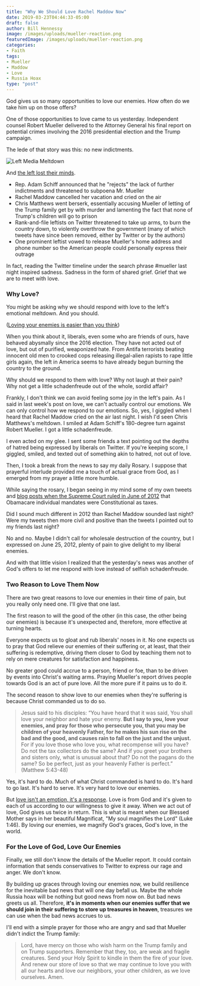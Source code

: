 ```yaml
---
title: "Why We Should Love Rachel Maddow Now"
date: 2019-03-23T04:44:33-05:00
draft: false
author: Bill Hennessy
image: /images/uploads/mueller-reaction.png
featuredImage: /images/uploads/mueller-reaction.png
categories: 
- Faith
tags:
- Mueller
- Maddow
- Love
- Russia Hoax
type: "post"
---
```


God gives us so many opportunities to love our enemies. How often do we take him up on those offers?

One of those opportunities to love came to us yesterday. Independent counsel Robert Mueller delivered to the Attorney General his final report on potential crimes involving the 2016 presidential election and the Trump campaign.

The lede of that story was this: no new indictments. 

![Left Media Meltdown](/images/uploads/mueller-reaction.png "Left Media Meltdown via Fox News")

And [the left lost their minds](https://www.foxnews.com/entertainment/mainstream-media-celebrities-stunned-as-mueller-report-filed-with-no-new-indictments-planned). 

- Rep. Adam Schiff announced that he "rejects" the lack of further indictments and threatened to subpoena Mr. Mueller
- Rachel Maddow cancelled her vacation and cried on the air
- Chris Matthews went berserk, essentially accusing Mueller of letting of the Trump family get by with murder and lamenting the fact that none of Trump's children will go to prison
- Rank-and-file leftists on Twitter threatened to take up arms, to burn the country down, to violently overthrow the government (many of which tweets have since been removed, either by Twitter or by the authors)
- One prominent leftist vowed to release Mueller's home address and phone number so the American people could personally express their outrage 

In fact, reading the Twitter timeline under the search phrase #mueller last night inspired sadness. Sadness in the form of shared grief. Grief that we are to meet with love. 

### Why Love?

You might be asking why we should respond with love to the left's emotional meltdown. And you should. 

([Loving your enemies is easier than you think](https://www.hennessysview.com/posts/2019/love-is-an-act-of-will/))

When you think about it, liberals, even some who are friends of ours, have behaved abysmally since the 2016 election. They have not acted out of love, but out of purified, weaponized hate. From Antifa terrorists beating innocent old men to crooked cops releasing illegal-alien rapists to rape little girls again, the left in America seems to have already begun burning the country to the ground. 

Why should we respond to them with love? Why not laugh at their pain? Why not get a little schadenfreude out of the whole, sordid affair?

Frankly, I don't think we can avoid feeling some joy in the left's pain. As I said in last week's post on love, we can't actually control our emotions. We can only control how we respond to our emotions. So, yes, I giggled when I heard that Rachel Maddow cried on the air last night. I wish I'd seen Chris Matthews's meltdown. I smiled at Adam Schiff's 180-degree turn against Robert Mueller. I got a little schadenfreude. 

I even acted on my glee. I sent some friends a text pointing out the depths of hatred being expressed by liberals on Twitter. If you're keeping score, I giggled, smiled, and texted out of something akin to hatred, not out of love. 

Then, I took a break from the news to say my daily Rosary. I suppose that prayerful interlude provided me a touch of actual grace from God, as I emerged from my prayer a little more humble. 

While saying the rosary, I began seeing in my mind some of my own tweets and [blog posts when the Supreme Court  ruled in June of 2012](https://www.hennessysview.com/2012/07/01/john-roberts-switched-his-vote-under-outside-pressure/) that Obamacare individual mandates were Constitutional as taxes. 

Did I sound much different in 2012 than Rachel Maddow sounded last night? Were my tweets then more civil and positive than the tweets I pointed out to my friends last night?

No and no. Maybe I didn't call for wholesale destruction of the country, but I expressed on June 25, 2012, plenty of pain to give delight to my liberal enemies. 

And with that little vision I realized that the yesterday's news was another of God's offers to let me respond with love instead of selfish schadenfreude. 

### Two Reason to Love Them Now

There are two great reasons to love our enemies in their time of pain, but you really only need one. I'll give that one last.

The first reason to will the good of the other (in this case, the other being our enemies) is because it's unexpected and, therefore, more effective at turning hearts. 

Everyone expects us to gloat and rub liberals' noses in it. No one expects us to pray that God relieve our enemies of their suffering or, at least, that their suffering is redemptive, driving them closer to God by teaching them not to rely on mere creatures for satisfaction and happiness. 

No greater good could accrue to a person, friend or foe, than to be driven by events into Christ's waiting arms. Praying Mueller's report drives people towards God is an act of pure love. All the more pure if it pains us to do it. 

The second reason to show love to our enemies when they're suffering is because Christ commanded us to do so. 

> Jesus said to his disciples: “You have heard that it was said, You shall love your neighbor and hate your enemy. **But I say to you, love your enemies, and pray for those who persecute you, that you may be children of your heavenly Father, for he makes his sun rise on the bad and the good, and causes rain to fall on the just and the unjust.** For if you love those who love you, what recompense will you have? Do not the tax collectors do the same? And if you greet your brothers and sisters only, what is unusual about that? Do not the pagans do the same? So be perfect, just as your heavenly Father is perfect.” (Matthew 5:43-48)

Yes, it's hard to do. Much of what Christ commanded is hard to do. It's hard to go last. It's hard to serve. It's very hard to love our enemies. 

But [love isn't an emotion, it's a response](https://www.hennessysview.com/posts/2019/love-is-an-act-of-will/). Love is from God and it's given to each of us according to our willingness to give it away. When we act out of love, God gives us twice in return. This is what is meant when our Blessed Mother says in her beautiful Magnificat, "My soul magnifies the Lord" (Luke 1:46). By loving our enemies, we magnify God's graces, God's love, in the world. 

### For the Love of God, Love Our Enemies

Finally, we still don't know the details of the Mueller report. It could contain information that sends conservatives to Twitter to express our rage and anger. We don't know. 

By building up graces through loving our enemies now, we build resilience for the inevitable bad news that will one day befall us. Maybe the whole Russia hoax will be nothing but good news from now on. But  bad news greets us all. Therefore, **it's in moments when our enemies suffer that we should join in their suffering to store up treasures in heaven**, treasures we can use when the bad news accrues to us. 

I'll end with a simple prayer for those who are angry and sad that Mueller didn't indict the Trump family:

> Lord, have mercy on those who wish harm on the Trump family and on Trump supporters. Remember that they, too, are weak and fragile creatures. Send your Holy Spirit to kindle in them the fire of your love. And renew our store of love so that we may continue to love you with all our hearts and love our neighbors, your other children, as we love ourselves. Amen.